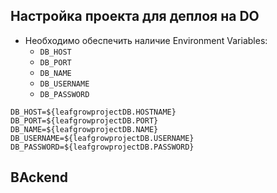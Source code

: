 ## Настройка проекта для деплоя на DO

* Необходимо обеспечить наличие Environment Variables:
    * `DB_HOST`
    * `DB_PORT`
    * `DB_NAME`
    * `DB_USERNAME`
    * `DB_PASSWORD`
 
```text
DB_HOST=${leafgrowprojectDB.HOSTNAME}
DB_PORT=${leafgrowprojectDB.PORT}
DB_NAME=${leafgrowprojectDB.NAME}
DB_USERNAME=${leafgrowprojectDB.USERNAME}
DB_PASSWORD=${leafgrowprojectDB.PASSWORD}
```

## BAckend
